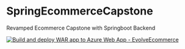 # SpringEcommerceCapstone
Revamped Ecommerce Capstone with Springboot Backend 

[![Build and deploy WAR app to Azure Web App - EvolveEcommerce](https://github.com/HCLEvolveEcommerce/SpringEcommerceCapstone/actions/workflows/master_evolveecommerce.yml/badge.svg)](https://github.com/HCLEvolveEcommerce/SpringEcommerceCapstone/actions/workflows/master_evolveecommerce.yml)
